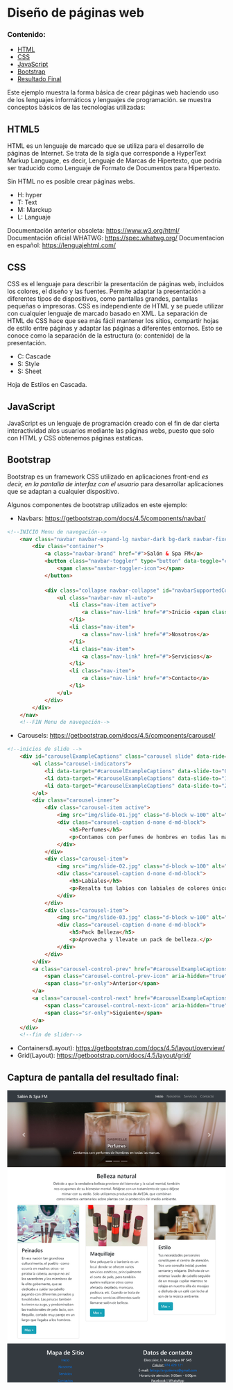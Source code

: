 # Diseño de páginas web

### Contenido:
- <a href="#html5">HTML</a>
- <a href="#css">CSS</a>
- <a href="#javascript">JavaScript</a>
- <a href="#bootstrap">Bootstrap</a>
- <a href="#bootstrap">Resultado Final</a>

Este ejemplo muestra la forma básica de crear páginas web haciendo uso de los lenguajes informáticos y lenguajes de programación.
se muestra conceptos básicos de las tecnologías utilizadas:

## HTML5
HTML es un lenguaje de marcado que se utiliza para el desarrollo de páginas de Internet. Se trata de la sigla que corresponde a HyperText Markup Language, es decir, Lenguaje de Marcas de Hipertexto, que podría ser traducido como Lenguaje de Formato de Documentos para Hipertexto.

Sin HTML no es posible crear páginas webs.

- H: hyper
- T: Text
- M: Marckup
- L: Languaje


Documentación anterior obsoleta: https://www.w3.org/html/
Documentación oficial WHATWG: https://spec.whatwg.org/
Documentacion en español: https://lenguajehtml.com/

## CSS
CSS es el lenguaje para describir la presentación de páginas web, incluidos los colores, el diseño y las fuentes. Permite adaptar la presentación a diferentes tipos de dispositivos, como pantallas grandes, pantallas pequeñas o impresoras. CSS es independiente de HTML y se puede utilizar con cualquier lenguaje de marcado basado en XML. La separación de HTML de CSS hace que sea más fácil mantener los sitios, compartir hojas de estilo entre páginas y adaptar las páginas a diferentes entornos. Esto se conoce como la separación de la estructura (o: contenido) de la presentación.
- C: Cascade
- S: Style
- S: Sheet

Hoja de Estilos en Cascada.

## JavaScript
JavaScript es un lenguaje de programación creado con el fin de dar cierta interactividad alos usuarios mediante las páginas webs, puesto que solo con HTML y CSS obtenemos páginas estaticas.

## Bootstrap
Bootstrap es un framework CSS utilizado en aplicaciones front-end _es decir, en la pantalla de interfaz con el usuario_ para desarrollar aplicaciones que se adaptan a cualquier dispositivo.

Algunos componentes de bootstrap utilizados en este ejemplo:

- Navbars: https://getbootstrap.com/docs/4.5/components/navbar/

```html
<!--INICIO Menu de navegación-->
    <nav class="navbar navbar-expand-lg navbar-dark bg-dark navbar-fixed">
        <div class="container">
            <a class="navbar-brand" href="#">Salón & Spa FM</a>
            <button class="navbar-toggler" type="button" data-toggle="collapse" data-target="#navbarSupportedContent" aria-controls="navbarSupportedContent" aria-expanded="false" aria-label="Toggle navigation">
                <span class="navbar-toggler-icon"></span>
            </button>

            <div class="collapse navbar-collapse" id="navbarSupportedContent">
                <ul class="navbar-nav ml-auto">
                    <li class="nav-item active">
                        <a class="nav-link" href="#">Inicio <span class="sr-only">(current)</span></a>
                    </li>
                    <li class="nav-item">
                        <a class="nav-link" href="#">Nosotros</a>
                    </li>
                    <li class="nav-item">
                        <a class="nav-link" href="#">Servicios</a>
                    </li>
                    <li class="nav-item">
                        <a class="nav-link" href="#">Contacto</a>
                    </li>
                </ul>
            </div>
        </div>
    </nav>
    <!--FIN Menu de navegación-->
```

- Carousels: https://getbootstrap.com/docs/4.5/components/carousel/

```html
<!--inicios de slide -->
    <div id="carouselExampleCaptions" class="carousel slide" data-ride="carousel">
        <ol class="carousel-indicators">
            <li data-target="#carouselExampleCaptions" data-slide-to="0" class="active"></li>
            <li data-target="#carouselExampleCaptions" data-slide-to="1"></li>
            <li data-target="#carouselExampleCaptions" data-slide-to="2"></li>
        </ol>
        <div class="carousel-inner">
            <div class="carousel-item active">
                <img src="img/slide-01.jpg" class="d-block w-100" alt="Primer Slide">
                <div class="carousel-caption d-none d-md-block">
                    <h5>Perfumes</h5>
                    <p>Contamos con perfumes de hombres en todas las marcas.</p>
                </div>
            </div>
            <div class="carousel-item">
                <img src="img/slide-02.jpg" class="d-block w-100" alt="Segundo Slide">
                <div class="carousel-caption d-none d-md-block">
                    <h5>Labiales</h5>
                    <p>Resalta tus labios con labiales de colores únicos.</p>
                </div>
            </div>
            <div class="carousel-item">
                <img src="img/slide-03.jpg" class="d-block w-100" alt="Tercer Slide">
                <div class="carousel-caption d-none d-md-block">
                    <h5>Pack Belleza</h5>
                    <p>Aprovecha y llevate un pack de belleza.</p>
                </div>
            </div>
        </div>
        <a class="carousel-control-prev" href="#carouselExampleCaptions" role="button" data-slide="prev">
            <span class="carousel-control-prev-icon" aria-hidden="true"></span>
            <span class="sr-only">Anterior</span>
        </a>
        <a class="carousel-control-next" href="#carouselExampleCaptions" role="button" data-slide="next">
            <span class="carousel-control-next-icon" aria-hidden="true"></span>
            <span class="sr-only">Siguiente</span>
        </a>
    </div>
    <!--fin de slider-->
```
- Containers(Layout): https://getbootstrap.com/docs/4.5/layout/overview/
- Grid(Layout): https://getbootstrap.com/docs/4.5/layout/grid/

## Captura de pantalla del resultado final:
![Screenshot](img/screenshot.png)